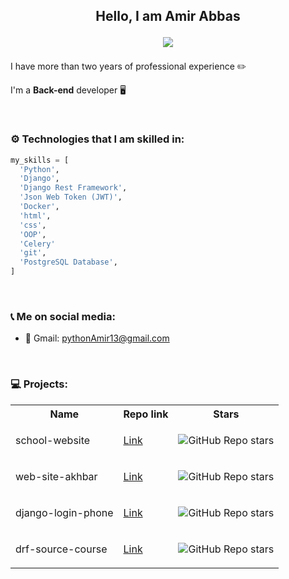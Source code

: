 <h2 align="center">

Hello, I am Amir Abbas
  
![](https://komarev.com/ghpvc/?username=AminAliH47&color=green)
</h2>

I have more than two years of professional experience ✏️

I'm a **Back-end** developer 🖥


<br>

### ⚙️ Technologies that I am skilled in:

``` python
my_skills = [
  'Python',
  'Django',
  'Django Rest Framework',
  'Json Web Token (JWT)',
  'Docker',
  'html',
  'css',
  'OOP',
  'Celery'
  'git',
  'PostgreSQL Database',
]

```

<br>

### 📞 Me on social media:

- 🔴 Gmail: <a href="mailto:pythonAmir13@gmail.com@gmail.com">pythonAmir13@gmail.com</a>

<br>

### 💻 Projects:

<table>
<tr>
  <th>
    Name
  </th>
  <th>
    Repo link
  </th>
  <th>
    Stars
  </th>
</tr>

<tr>
  <td>
    school-website 
  </td>
  <td>
    <a href="https://github.com/amirDjangopy/school-website" target="_blank">Link</a>
  </td>
  <td>
    
![GitHub Repo stars](https://img.shields.io/github/stars/AminAliH47/PicoSchool?style=social)
    
  </td>
</tr>

<tr>
  <td>
    web-site-akhbar
  </td>
  <td>
    <a href="https://github.com/amirDjangopy/web-site-akhbar" target="_blank">Link</a>
  </td>
  <td>
    
![GitHub Repo stars](https://img.shields.io/github/stars/AminAliH47/PicoStyle?style=social)
    
  </td>
</tr>

<tr>
  <td>
    django-login-phone
  </td>
  <td>
    <a href="https://github.com/amirDjangopy/django-login-phone" target="_blank">Link</a>
  </td>
  <td>
    
![GitHub Repo stars](https://img.shields.io/github/stars/AminAliH47/APIBlog?style=social)
    
  </td>
</tr>
<tr>
  <td>
   drf-source-course
  </td>
  <td>
  <a href="https://github.com/amirDjangopy/drf-source-course" target="_blank">Link</a>
  </td>
  <td>
  
  ![GitHub Repo stars](https://img.shields.io/github/stars/AminAliH47/wp-admin-html-template?style=social)
    
  </td>
</tr>
</table>

